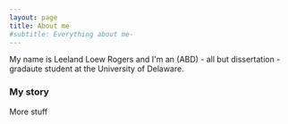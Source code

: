 ```yaml
---
layout: page
title: About me
#subtitle: Everything about me- 
---
```


My name is Leeland Loew Rogers and I'm an (ABD) - all but dissertation - gradaute student at the University of Delaware.
### My story

More stuff
